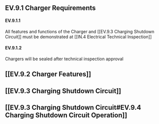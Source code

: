 ## EV.9.1 Charger Requirements
#### EV.9.1.1
All features and functions of the Charger and [[EV.9.3 Charging Shutdown Circuit]] must be demonstrated at [[IN.4 Electrical Technical Inspection]]
#### EV.9.1.2
Chargers will be sealed after technical inspection approval

## [[EV.9.2 Charger Features]]

## [[EV.9.3 Charging Shutdown Circuit]]

## [[EV.9.3 Charging Shutdown Circuit#EV.9.4 Charging Shutdown Circuit Operation]]

